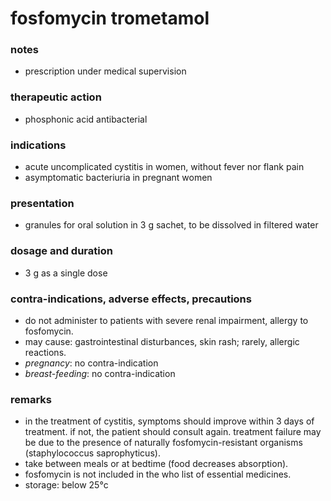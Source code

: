 # fosfomycin trometamol

### notes
+ prescription under medical supervision

### therapeutic action
+ phosphonic acid antibacterial

### indications
+ acute uncomplicated cystitis in women, without fever nor flank pain
+ asymptomatic bacteriuria in pregnant women

### presentation
+ granules for oral solution in 3 g sachet, to be dissolved in filtered water

### dosage and duration
+ 3 g as a single dose

### contra-indications, adverse effects, precautions
+ do not administer to patients with severe renal impairment, allergy to fosfomycin.
+ may cause: gastrointestinal disturbances, skin rash; rarely, allergic reactions.
+ *pregnancy*: no contra-indication
+ *breast-feeding*: no contra-indication

### remarks
+ in the treatment of cystitis, symptoms should improve within 3 days of treatment. if not, the patient should consult again. treatment failure may be due to the presence of naturally fosfomycin-resistant organisms (staphylococcus saprophyticus).
+ take between meals or at bedtime (food decreases absorption).
+ fosfomycin is not included in the who list of essential medicines.
+ storage: below 25°c